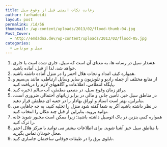 ```yaml
---
title: رعایت نکات ایمنی قبل از وقوع سیل
author: farhadeidi
layout: post
permalink: /id/56
thumbnail: /wp-content/uploads/2013/02/flood-thumb-04.jpg
Post_Cover:
  - http://emdadna.dev/wp-content/uploads/2013/02/flood-05.jpg
categories:
  - سیل و سونامی
---
```

  1. هشدار سیل در رسانه ها، به معنای آن است که سیل، جاری شده است یا جاری خواهد شد، لذا از قبل، آماده باشید.
  2. همواره کیف امداد و نجات هلال احمر را در منزل آماده داشته باشید.
  3. از منابع مختلف از جمله رادیو و تلویزیون و سایر وسایل ارتباطی، مانند بی‌سیم و پایگاه انتظامی، اطلاعات و آگاهیهای لازم را دریافت کنید.
  4. برای زمان وقوع سیل، در منبعی مطمئن، آب سالم ذخیره کنید.
  5. در مناطق سیل خیز، تأمین جانی و مالی در برابر زیانهای احتمالی ضروری است، بنابراین، بهتر است اسناد و اوراق بهادار را در جعبه ای مطمئن قرار دهید.
  6. در نظر داشته باشید اگر به شما گفته شود منزل را تخلیه کنید، به چه جاهایی می توانید بروید. بنابراین از قبل چند مکان را انتخاب کنید.
  7. همواره کمی بنزین در باک اتومبیل داشته باشید؛ زیرا ممکن است مجبور شوید خانه را ترک کنید.
  8. با مناطق سیل خیز آشنا شوید. برای اطلاعات بیشتر می توانید با مرکز هلال احمر محل خودتان تماس بگیرید.
  9. تابلوی برق را در طبقات فوقانی ساختمان جاسازی کنید.